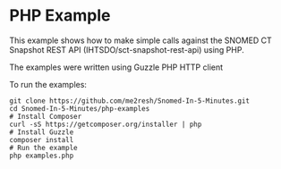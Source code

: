 PHP Example
===================

This example shows how to make simple calls against the SNOMED CT Snapshot REST API (IHTSDO/sct-snapshot-rest-api) using PHP.

The examples were written using Guzzle PHP HTTP client

To run the examples:

```
git clone https://github.com/me2resh/Snomed-In-5-Minutes.git
cd Snomed-In-5-Minutes/php-examples
# Install Composer
curl -sS https://getcomposer.org/installer | php
# Install Guzzle
composer install
# Run the example
php examples.php
```

